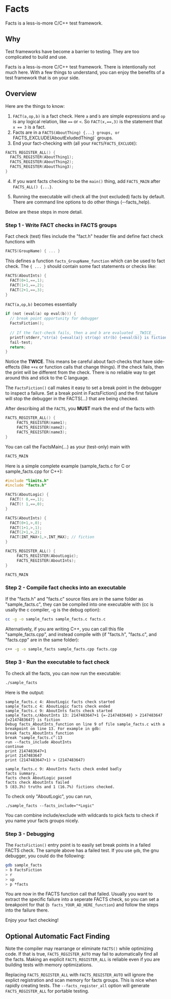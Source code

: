 # Facts

Facts is a less-is-more C/C++ test framework.

## Why

Test frameworks have become a barrier to testing.  They are too complicated to build and use.

Facts is a less-is-more C/C++ test framework.  There is intentionally not much here.  With a few things to understand, you can enjoy the benefits of a test framework that is on your side.

## Overview

Here are the things to know:

1. `FACT(a,op,b)` is a fact check. Here `a` and `b` are simple expressions and `op` is any logical relation, like `==` or `<`.  So `FACT(x,==,3)` is the statement that `x == 3` is a fact.
2. Facts are in a `FACTS(AboutThing) {...} groups, or `FACTS_EXCLUDE(AboutExludedThing)` groups.
3. End your fact-checking with (all your `FACTS`/`FACTS_EXCLUDE`):
```C
FACTS_REGISTER_ALL() {
  FACTS_REGISTER(AboutThing1); 
  FACTS_REGISTER(AboutThing2);
  FACTS_REGISTER(AboutThing3);
}
```
4. If you want facts checking to be the `main()` thing, add `FACTS_MAIN` after `FACTS_ALL() {...}`.

5. Running the executable will check all the (not excluded) facts by default.  There are command line options to do other things (--facts_help).

Below are these steps in more detail.

### Step 1 - Write FACT checks in FACTS groups

Fact check (test) files include the "fact.h" header file and define fact check
functions with

```C
FACTS(GroupName) { ... }
```

This defines a function `facts_GroupName_function` which can be used to fact
check. The `{ ... }` should contain some fact statements or checks like:

```C
FACTS(AboutInts) {
  FACT(0+1,==,1);
  FACT(1+1,==,2);
  FACT(2+1,==,3);
}
```

`FACT(a,op,b)` becomes essentially

```C
if (not (eval(a) op eval(b))) {
  // break point opportunity for debugger
  FactsFiction();
  
  // If the fact-check fails, then a and b are evaluated __TWICE__
  printf(stderr,"str(a) {=eval(a)} str(op) str(b) {=eval(b)} is fiction.");
  fail-test;
  return;
}
```

Notice the __TWICE__.  This means be careful about fact-checks that have side-effects (like `++x` or function calls that change things).  If the check fails, then the print will be different from the check.  There is no reliable way to get around this and stick to the C language.

The `FactsFiction()` call makes it easy to set a break point in the debugger to inspect a failure.  Set a break point in FactsFiction() and the first failure will stop the debugger in the FACTS(...) that are being checked.

After describing all the `FACTS`, you __MUST__ mark the end of the facts with

```C
FACTS_REGISTER_ALL() {
     FACTS_REGISTER(name1);
     FACTS_REGISTER(name2);
     FACTS_REGISTER(name3);
}
```

You can call the FactsMain(...) as your (test-only) main with

```C
FACTS_MAIN
```

Here is a simple complete example (sample_facts.c for C or sample_facts.cpp for C++):

```C
#include "limits.h"
#include "facts.h"

FACTS(AboutLogic) {
  FACT(! 0,==,1);
  FACT(! 1,==,0);
}

FACTS(AboutInts) {
  FACT(0+1,>,0);
  FACT(1+1,>,1);
  FACT(2+1,>,2);
  FACT(INT_MAX+1,>,INT_MAX); // fiction
}

FACTS_REGISTER_ALL() {
     FACTS_REGISTER(AboutLogic);
     FACTS_REGISTER(AboutInts);
}

FACTS_MAIN
```

### Step 2 - Compile fact checks into an executable

If the "facts.h" and "facts.c" source files are in the same folder as "sample_facts.c", they can be compiled into one executable with (cc is usally the c compiler, -g is the debug option):
```sh
cc -g -o sample_facts sample_facts.c facts.c
```

Alternatively, if you are writing C++, you can call this file "sample_facts.cpp", and instead compile with (if "facts.h", "facts.c", and "facts.cpp" are in the same folder):
```sh
c++ -g -o sample_facts sample_facts.cpp facts.cpp
```

### Step 3 - Run the executable to fact check

To check all the facts, you can now run the executable:
```sh
./sample_facts
```
Here is the output:
```
sample_facts.c 4: AboutLogic facts check started
sample_facts.c 4: AboutLogic facts check ended
sample_facts.c 9: AboutInts facts check started
sample_facts.c/AboutInts 13: 2147483647+1 {=-2147483648} > 2147483647 {=2147483647} is fiction
Debug facts_AboutInts_function on line 9 of file sample_facts.c with a breakpoint on line 13. For example in gdb:
break facts_AboutInts_function
break "sample_facts.c":13
run --facts_include AboutInts
continue
print 2147483647+1
print 2147483647
print (2147483647+1) > (2147483647)

sample_facts.c 9: AboutInts facts check ended badly
facts summary.
facts check AboutLogic passed
facts check AboutInts failed
5 (83.3%) truths and 1 (16.7%) fictions checked.
```

To check only "AboutLogic", you can run,
```
./sample_facts --facts_include="*Logic"
```

You can combine include/exclude with wildcards to pick facts to check if you name your facts groups nicely.

### Step 3 - Debugging

The `FactsFiction()` entry point is to easily set break points in a failed FACTS check.  The sample above has a failed test.  If you use `gdb`, the gnu debugger, you could do the following:

```sh
gdb sample_facts
> b FactsFiction
> r
> up
> p *facts
```

You are now in the FACTS function call that failed.  Usually you want to extract the specific failure into a seperate FACTS check, so you can set a breakpoint for that  (`b facts_YOUR_AD_HERE_function`) and follow the steps into the failure there.

Enjoy your fact checking!


## Optional Automatic Fact Finding

Note the compiler may rearrange or eliminate `FACTS()` while optimizing code.  If that is true, `FACTS_REGISTER_AUTO` may fail to automatically find all the facts.  Making an explicit `FACTS_REGISTER_ALL` is reliable even if you are building tests with memory optimizations.

Replacing `FACTS_REGISTER_ALL` with `FACTS_REGISTER_AUTO` will ignore the explict registration and scan memory for facts groups.  This is nice when rapidly creating tests.  The `--facts_register_all` option will generate `FACTS_REGISTER_ALL` for portable testing.
